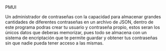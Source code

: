 PMUI

Un administrador de contraseñas con la capacidad para almacenar grandes cantidades de diferentes
contraseñas en un archivo de JSON, dentro de este programa podras crear tu usuario y contraseña
propio, estos seran los únicos datos que deberas memorizar, pues todo se almacena con 
un sistema de encriptación que te permite guardar y obtener  tus contraseñas sin 
que nadie pueda tener acceso a las mismas.